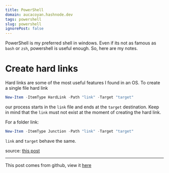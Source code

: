 ```yaml
---
title: PowerShell
domain: aucacoyan.hashnode.dev
tags: powershell
slug: powershell
ignorePost: false
---
```


PowerShell is my preferred shell in windows. Even if its not as famous as `bash` or `zsh`, powershell is useful enough. So, here are my notes.

# Create hard links

Hard links are some of the most useful features I found in an OS. To create a single file hard link

```powershell
New-Item -ItemType HardLink -Path "link" -Target "target"
```

our process starts in the `link` file and ends at the `target` destination. Keep in mind that the `link` must not exist at the moment of creating the hard link.

For a folder link:

```powershell
New-Item -ItemType Junction -Path "link" -Target "target"
```

`link` and `target` behave the same.

source: [this post](https://winaero.com/create-symbolic-link-windows-10-powershell/)

---

This post comes from github, view it [here](https://github.com/AucaCoyan/blog/blob/main/powershell.md)
